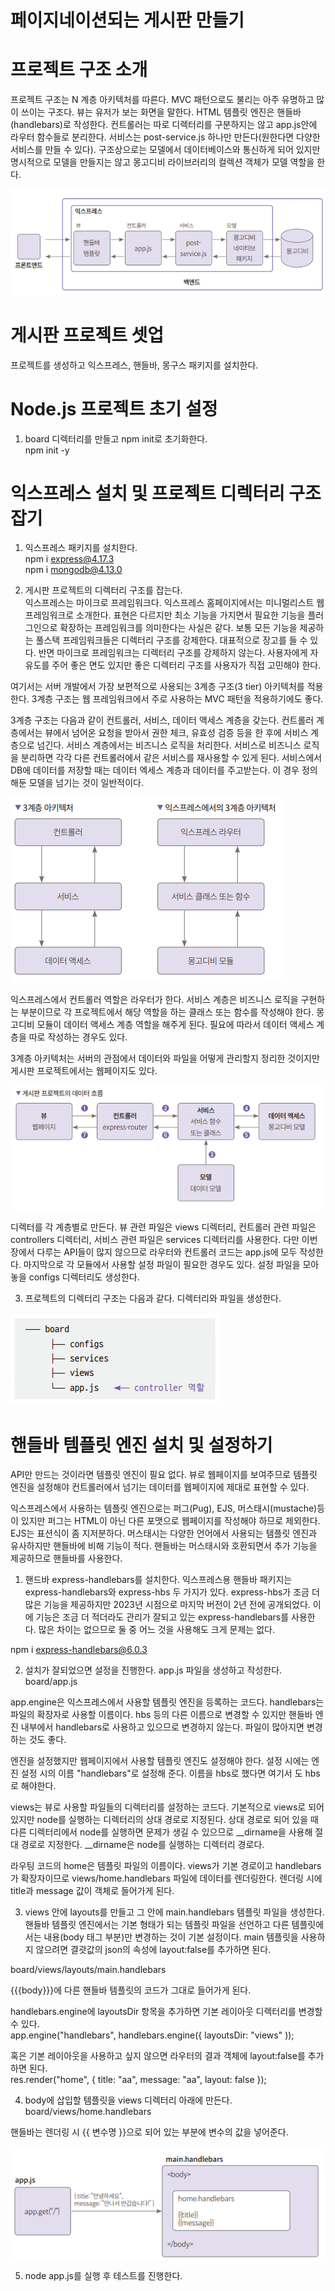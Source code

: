 # **페이지네이션되는 게시판 만들기**  
# **프로젝트 구조 소개**  
프로젝트 구조는 N 계층 아키텍처를 따른다. MVC 패턴으로도 불리는 아주 유명하고 많이 쓰이는 구조다. 뷰는 유저가 보는 화면을 말한다. HTML 템플릿 엔진은 
핸들바(handlebars)로 작성한다. 컨트롤러는 따로 디렉터리를 구분하지는 않고 app.js안에 라우터 함수들로 분리한다. 서비스는 post-service.js 하나만 
만든다(원한다면 다양한 서비스를 만들 수 있다). 구조상으로는 모델에서 데이터베이스와 통신하게 되어 있지만 명시적으로 모델을 만들지는 않고 몽고디비 라이브러리의 
컬렉션 객체가 모델 역할을 한다.  
  
![img.png](image/img.png)  
  
# **게시판 프로젝트 셋업**  
프로젝트를 생성하고 익스프레스, 핸들바, 몽구스 패키지를 설치한다.  
  
# **Node.js 프로젝트 초기 설정**  
1. board 디렉터리를 만들고 npm init로 초기화한다.  
npm init -y  
  
# **익스프레스 설치 및 프로젝트 디렉터리 구조 잡기**  
1. 익스프레스 패키지를 설치한다.  
npm i express@4.17.3  
npm i mongodb@4.13.0  

2. 게시판 프로젝트의 디렉터리 구조를 잡는다.  
익스프레스는 마이크로 프레임워크다. 익스프레스 홈페이지에서는 미니멀리스트 웹 프레임워크로 소개한다. 표현은 다르지만 최소 기능을 가지면서 필요한 기능을 
플러그인으로 확장하는 프레임워크를 의미한다는 사실은 같다. 보통 모든 기능을 제공하는 풀스택 프레임워크들은 디렉터리 구조를 강제한다. 대표적으로 장고를 
들 수 있다. 반면 마이크로 프레임워크는 디렉터리 구조를 강제하지 않는다. 사용자에게 자유도를 주어 좋은 면도 있지만 좋은 디렉터리 구조를 사용자가 직접 
고민해야 한다.  
  
여기서는 서버 개발에서 가장 보편적으로 사용되는 3계층 구조(3 tier) 아키텍처를 적용한다. 3계층 구조는 웹 프레임워크에서 주로 사용하는 MVC 패턴을 
적용하기에도 좋다.  
  
3계층 구조는 다음과 같이 컨트롤러, 서비스, 데이터 액세스 계층을 갖는다. 컨트롤러 계층에서는 뷰에서 넘어온 요청을 받아서 권한 체크, 유효성 검증 등을 
한 후에 서비스 계층으로 넘긴다. 서비스 계층에서는 비즈니스 로직을 처리한다. 서비스로 비즈니스 로직을 분리하면 각각 다른 컨트롤러에서 같은 서비스를 
재사용할 수 있게 된다. 서비스에서 DB에 데이터를 저장할 때는 데이터 엑세스 계층과 데이터를 주고받는다. 이 경우 정의해둔 모델을 넘기는 것이 일반적이다.  
  
![img.png](image/img2.png)  
  
익스프레스에서 컨트롤러 역할은 라우터가 한다. 서비스 계층은 비즈니스 로직을 구현하는 부분이므로 각 프로젝트에서 해당 역할을 하는 클래스 또는 함수를 
작성해야 한다. 몽고디비 모듈이 데이터 액세스 계층 역할을 해주게 된다. 필요에 따라서 데이터 액세스 계층을 따로 작성하는 경우도 있다.  
  
3계층 아키텍처는 서버의 관점에서 데이터와 파일을 어떻게 관리할지 정리한 것이지만 게시판 프로젝트에서는 웹페이지도 있다.  
  
![img.png](image/img3.png)  
  
디렉터를 각 계층별로 만든다. 뷰 관련 파일은 views 디렉터리, 컨트롤러 관련 파일은 controllers 디렉터리, 서비스 관련 파일은 services 디렉터리를 
사용한다. 다만 이번 장에서 다루는 API들이 많지 않으므로 라우터와 컨트롤러 코드는 app.js에 모두 작성한다. 마지막으로 각 모듈에서 사용할 설정 파일이 
필요한 경우도 있다. 설정 파일을 모아놓을 configs 디렉터리도 생성한다.  
  
3. 프로젝트의 디렉터리 구조는 다음과 같다. 디렉터리와 파일을 생성한다.  
  
![img.png](image/img4.png)  
  
# **핸들바 템플릿 엔진 설치 및 설정하기**  
API만 만드는 것이라면 템플릿 엔진이 필요 없다. 뷰로 웹페이지를 보여주므로 템플릿 엔진을 설정해야 컨트롤러에서 넘기는 데이터를 웹페이지에 제대로 표현할 
수 있다.  
  
익스프레스에서 사용하는 템플릿 엔진으로는 퍼그(Pug), EJS, 머스태시(mustache)등이 있지만 퍼그는 HTML이 아닌 다른 포맷으로 웹페이지를 작성해야 하므로 
제외한다. EJS는 표션식이 좀 지저분하다. 머스태시는 다양한 언어에서 사용되는 템플릿 엔진과 유사하지만 핸들바에 비해 기능이 적다. 핸들바는 머스태시와 
호환되면서 추가 기능을 제공하므로 핸들바를 사용한다.  
  
1. 핸드바 express-handlebars를 설치한다. 익스프레스용 핸들바 패키지는 express-handlebars와 express-hbs 두 가지가 있다. express-hbs가 조금 
더 많은 기능을 제공하지만 2023년 시점으로 마지막 버전이 2년 전에 공개되었다. 이에 기능은 조금 더 적더라도 관리가 잘되고 있는 express-handlebars를 
사용한다. 많은 차이는 없으므로 둘 중 어느 것을 사용해도 크게 문제는 없다.  
  
npm i express-handlebars@6.0.3  
  
2. 설치가 잘되었으면 설정을 진행한다. app.js 파일을 생성하고 작성한다.  
board/app.js  
  
app.engine은 익스프레스에서 사용할 템플릿 엔진을 등록하는 코드다. handlebars는 파일의 확장자로 사용할 이름이다. hbs 등의 다른 이름으로 변경할 수 있지만 
핸들바 엔진 내부에서 handlebars로 사용하고 있으므로 변경하지 않는다. 파일이 많아지면 변경하는 것도 좋다.  
  
엔진을 설정했지만 웹페이지에서 사용할 템플릿 엔진도 설정해야 한다. 설정 시에는 엔진 설정 시의 이름 "handlebars"로 설정해 준다. 이름을 hbs로 했다면 여기서
도 hbs로 해야한다.  
  
views는 뷰로 사용할 파일들의 디렉터리를 설정하는 코드다. 기본적으로 views로 되어 있지만 node를 실행하는 디렉터리의 상대 경로로 지정된다. 상대 경로로 
되어 있을 때 다른 디렉터리에서 node를 실행하면 문제가 생길 수 있으므로 __dirname을 사용해 절대 경로로 지정한다. __dirname은 node를 실행하는 
디렉터리 경로다.  
  
라우팅 코드의 home은 템플릿 파일의 이름이다. views가 기본 경로이고 handlebars가 확장자이므로 views/home.handlebars 파일에 데이터를 렌더링한다. 
렌더링 시에 title과 message 값이 객체로 들어가게 된다.  
  
3. views 안에 layouts를 만들고 그 안에 main.handlebars 템플릿 파일을 생성한다. 핸들바 템플릿 엔진에서는 기본 형태가 되는 템플릿 파일을 선언하고 다른 
템플릿에서는 내용(body 태그 부분)만 변경하는 것이 기본 설정이다. main 템플릿을 사용하지 않으려면 결괏값의 json의 속성에 layout:false를 추가하면 
된다.  
  
board/views/layouts/main.handlebars  
  
{{{body}}}에 다른 핸들바 템플릿의 코드가 그대로 들어가게 된다.  
  
handlebars.engine에 layoutsDir 항목을 추가하면 기본 레이아웃 디렉터리를 변경할 수 있다.  
app.engine("handlebars", handlebars.engine({ layoutsDir: "views" ));  
  
혹은 기본 레이아웃을 사용하고 싶지 않으면 라우터의 결과 객체에 layout:false를 추가하면 된다.  
res.render("home", { title: "aa", message: "aa", layout: false });  
  
4. body에 삽입할 템플릿을 views 디렉터리 아래에 만든다.  
board/views/home.handlebars  
  
핸들바는 렌더링 시 {{ 변수명 }}으로 되어 있는 부분에 변수의 값을 넣어준다.  
  
![img.png](image/img5.png)  
  
5. node app.js를 실행 후 테스트를 진행한다.  
  
